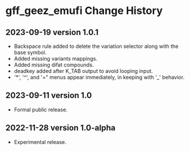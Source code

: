 # gff_geez_emufi Change History

## 2023-09-19 version 1.0.1
* Backspace rule added to delete the variation selector along with the base symbol.
* Added missing variants mappings.
* Added missing difat compounds.
* deadkey added after K_TAB output to avoid looping input.
* '*', '^', and '=" menus appear immediately, in keeping with '_' behavior.

## 2023-09-11 version 1.0
* Formal public release.

## 2022-11-28 version 1.0-alpha
* Experimental release.
